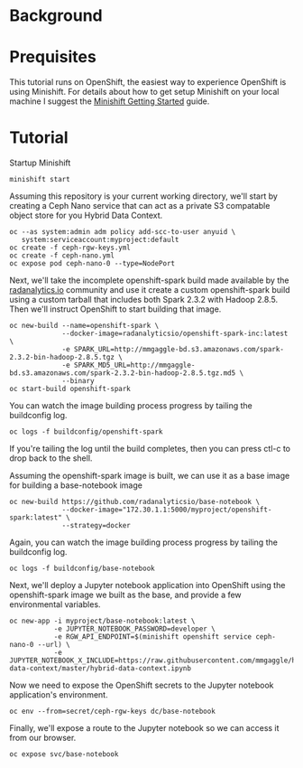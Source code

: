 # Background


# Prequisites

This tutorial runs on OpenShift, the easiest way to experience OpenShift is
using Minishift. For details about how to get setup Minishift on your local
machine I suggest the [Minishift Getting Started](https://docs.okd.io/latest/minishift/getting-started/installing.html) guide.

# Tutorial

Startup Minishift

```
minishift start
```

Assuming this repository is your current working directory, we'll start by
creating a Ceph Nano service that can act as a private S3 compatable object
store for you Hybrid Data Context.

```
oc --as system:admin adm policy add-scc-to-user anyuid \
   system:serviceaccount:myproject:default
oc create -f ceph-rgw-keys.yml
oc create -f ceph-nano.yml
oc expose pod ceph-nano-0 --type=NodePort
```

Next, we'll take the incomplete openshift-spark build made available by the [radanalytics.io](https://radanalytics.io) community and use it create a custom openshift-spark build using a custom tarball that includes both Spark 2.3.2 with Hadoop 2.8.5. Then we'll instruct OpenShift to start building that image.

```
oc new-build --name=openshift-spark \
             --docker-image=radanalyticsio/openshift-spark-inc:latest \
             -e SPARK_URL=http://mmgaggle-bd.s3.amazonaws.com/spark-2.3.2-bin-hadoop-2.8.5.tgz \
             -e SPARK_MD5_URL=http://mmgaggle-bd.s3.amazonaws.com/spark-2.3.2-bin-hadoop-2.8.5.tgz.md5 \
             --binary
oc start-build openshift-spark
```

You can watch the image building process progress by tailing the buildconfig log.

```
oc logs -f buildconfig/openshift-spark
```

If you're tailing the log until the build completes, then you can press ctl-c to drop back to the shell.

Assuming the openshift-spark image is built, we can use it as a base image for building a base-notebook image

```
oc new-build https://github.com/radanalyticsio/base-notebook \
             --docker-image="172.30.1.1:5000/myproject/openshift-spark:latest" \
             --strategy=docker
```

Again, you can watch the image building process progress by tailing the buildconfig log.

```
oc logs -f buildconfig/base-notebook
```


Next, we'll deploy a Jupyter notebook application into OpenShift using the openshift-spark image we built as the base, and provide a few environmental variables.

```
oc new-app -i myproject/base-notebook:latest \
           -e JUPYTER_NOTEBOOK_PASSWORD=developer \
           -e RGW_API_ENDPOINT=$(minishift openshift service ceph-nano-0 --url) \
           -e JUPYTER_NOTEBOOK_X_INCLUDE=https://raw.githubusercontent.com/mmgaggle/hybrid-data-context/master/hybrid-data-context.ipynb
```

Now we need to expose the OpenShift secrets to the Jupyter notebook application's environment.

```
oc env --from=secret/ceph-rgw-keys dc/base-notebook
```

Finally, we'll expose a route to the Jupyter notebook so we can access it from our browser.

```
oc expose svc/base-notebook
```



